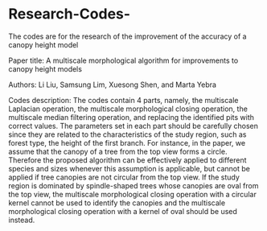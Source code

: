 # Research-Codes-
The codes are for the research of the improvement of the accuracy of a canopy height model

Paper title: A multiscale morphological algorithm for improvements to canopy height models

Authors: Li Liu, Samsung Lim, Xuesong Shen, and Marta Yebra

Codes description: The codes contain 4 parts, namely, the multiscale Laplacian operation, the multiscale morphological closing operation, the multiscale median filtering operation, and replacing the identified pits with correct values. The parameters set in each part should be carefully chosen since they are related to the characteristics of the study region, such as forest type, the height of the first branch. For instance, in the paper, we assume that the canopy of a tree from the top view forms a circle. Therefore the proposed algorithm can be effectively applied to different species and sizes whenever this assumption is applicable, but cannot be applied if tree canopies are not circular from the top view. If the study region is dominated by spindle-shaped trees whose canopies are oval from the top view, the multiscale morphological closing operation with a circular kernel cannot be used to identify the canopies and the multiscale morphological closing operation with a kernel of oval should be used instead. 
